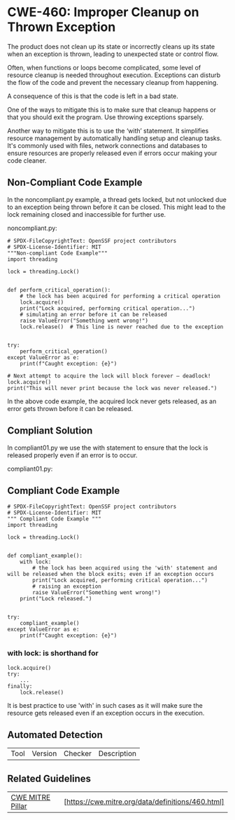 
# CWE-460: Improper Cleanup on Thrown Exception

The product does not clean up its state or incorrectly cleans up its state when an exception is thrown, leading to unexpected state or control flow.

Often, when functions or loops become complicated, some level of resource cleanup is needed throughout execution. Exceptions can disturb the flow of the code and prevent the necessary cleanup from happening.

A consequence of this is that the code is left in a bad state. 

One of the ways to mitigate this is to make sure that cleanup happens or that you should exit the program. Use throwing exceptions sparsely.

Another way to mitigate this is to use the ‘with’ statement. It simplifies resource management by automatically handling setup and cleanup tasks. It's commonly used with files, network connections and databases to ensure resources are properly released even if errors occur making your code cleaner.

## Non-Compliant Code Example

In the noncompliant.py example, a thread gets locked, but not unlocked due to an exception being thrown before it can be closed. This might lead to the lock remaining closed and inaccessible for further use.

noncompliant.py:

```
# SPDX-FileCopyrightText: OpenSSF project contributors
# SPDX-License-Identifier: MIT
"""Non-compliant Code Example"""
import threading

lock = threading.Lock()


def perform_critical_operation():
    # the lock has been acquired for performing a critical operation
    lock.acquire()
    print("Lock acquired, performing critical operation...")
    # simulating an error before it can be released 
    raise ValueError("Something went wrong!")
    lock.release()  # This line is never reached due to the exception


try:
    perform_critical_operation()
except ValueError as e:
    print(f"Caught exception: {e}")

# Next attempt to acquire the lock will block forever — deadlock!
lock.acquire()
print("This will never print because the lock was never released.")

```

In the above code example, the acquired lock never gets released, as an error gets thrown before it can be released.

## Compliant Solution

In compliant01.py we use the with statement to ensure that the lock is released properly even if an error is to occur.

compliant01.py:
## Compliant Code Example

```
# SPDX-FileCopyrightText: OpenSSF project contributors
# SPDX-License-Identifier: MIT
""" Compliant Code Example """
import threading

lock = threading.Lock()


def compliant_example():
    with lock:
        # the lock has been acquired using the 'with' statement and will be released when the block exits; even if an exception occurs
        print("Lock acquired, performing critical operation...")
        # raising an exception
        raise ValueError("Something went wrong!")
    print("Lock released.")


try:
    compliant_example()
except ValueError as e:
    print(f"Caught exception: {e}")
```

### with lock: is shorthand for 

```
lock.acquire()
try:
    ...
finally:
    lock.release()

```

It is best practice to use 'with' in such cases as it will make sure the resource gets released even if an exception occurs in the execution. 


## Automated Detection

|||||
|:---|:---|:---|:---|
|Tool|Version|Checker|Description|

## Related Guidelines

|||
|:---|:---|
|[CWE MITRE Pillar](http://cwe.mitre.org/)|[https://cwe.mitre.org/data/definitions/460.html]|



